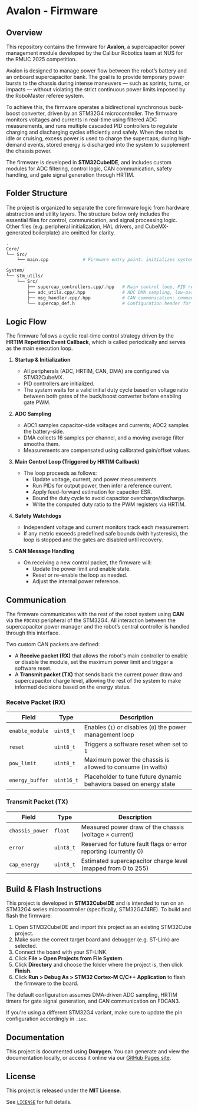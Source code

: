 # Avalon - Firmware

## Overview

This repository contains the firmware for **Avalon**, a supercapacitor power management module developed by the Calibur Robotics team at NUS for the RMUC 2025 competition.

Avalon is designed to manage power flow between the robot’s battery and an onboard supercapacitor bank. The goal is to provide temporary power bursts to the chassis during intense maneuvers — such as sprints, turns, or impacts — without violating the strict continuous power limits imposed by the RoboMaster referee system.

To achieve this, the firmware operates a bidirectional synchronous buck-boost converter, driven by an STM32G4 microcontroller. The firmware monitors voltages and currents in real-time using filtered ADC measurements, and runs multiple cascaded PID controllers to regulate charging and discharging cycles efficiently and safely. When the robot is idle or cruising, excess power is used to charge the supercaps; during high-demand events, stored energy is discharged into the system to supplement the chassis power.

The firmware is developed in **STM32CubeIDE**, and includes custom modules for ADC filtering, control logic, CAN communication, safety handling, and gate signal generation through HRTIM.


## Folder Structure

The project is organized to separate the core firmware logic from hardware abstraction and utility layers. 
The structure below only includes the essential files for control, communication, and signal processing logic. Other files (e.g. peripheral initialization, HAL drivers, and CubeMX-generated boilerplate) are omitted for clarity.
```bash
.
Core/
└── Src/
    └── main.cpp             # Firmware entry point: initializes system and peripherals

System/
└── stm_utils/
    └── Src/
        ├── supercap_controllers.cpp/.hpp   # Main control loop, PID regulators, safety state machine
        ├── adc_utils.cpp/.hpp              # ADC DMA sampling, low-pass filters, calibration offsets
        ├── msg_handler.cpp/.hpp            # CAN communication: command reception and telemetry messages
        └── supercap_def.h                  # Configuration header for gains, thresholds, safety limits

```

## Logic Flow

The firmware follows a cyclic real-time control strategy driven by the **HRTIM Repetition Event Callback**, which is called periodically and serves as the main execution loop.

1. **Startup & Initialization**
   - All peripherals (ADC, HRTIM, CAN, DMA) are configured via STM32CubeMX.
   - PID controllers are initialized.
   - The system waits for a valid initial duty cycle based on voltage ratio between both gates of the buck/boost converter before enabling gate PWM.

2. **ADC Sampling**
   - ADC1 samples capacitor-side voltages and currents; ADC2 samples the battery-side.
   - DMA collects 16 samples per channel, and a moving average filter smooths them.
   - Measurements are compensated using calibrated gain/offset values.

3. **Main Control Loop (Triggered by HRTIM Callback)**
   - The loop proceeds as follows:
     - Update voltage, current, and power measurements.
     - Run PIDs for output power, then infer a reference current.
     - Apply feed-forward estimation for capacitor ESR.
     - Bound the duty cycle to avoid capacitor overcharge/discharge.
     - Write the computed duty ratio to the PWM registers via HRTIM.

4. **Safety Watchdogs**
   - Independent voltage and current monitors track each measurement.
   - If any metric exceeds predefined safe bounds (with hysteresis), the loop is stopped and the gates are disabled until recovery.

5. **CAN Message Handling**
   - On receiving a new control packet, the firmware will:
     - Update the power limit and enable state.
     - Reset or re-enable the loop as needed.
     - Adjust the internal power reference.

## Communication

The firmware communicates with the rest of the robot system using **CAN** via the `FDCAN3` peripheral of the STM32G4. All interaction between the supercapacitor power manager and the robot’s central controller is handled through this interface.

Two custom CAN packets are defined:

- A **Receive packet (RX)** that allows the robot's main controller to enable or disable the module, set the maximum power limit and trigger a software reset.
- A **Transmit packet (TX)** that sends back the current power draw and supercapacitor charge level, allowing the rest of the system to make informed decisions based on the energy status.



### Receive Packet (RX)

| Field           | Type      | Description                                                        |
|-----------------|-----------|--------------------------------------------------------------------|
| `enable_module` | `uint8_t` | Enables (`1`) or disables (`0`) the power management loop          |
| `reset`         | `uint8_t` | Triggers a software reset when set to `1`                          |
| `pow_limit`     | `uint8_t` | Maximum power the chassis is allowed to consume (in watts)         |
| `energy_buffer` | `uint16_t`| Placeholder to tune future dynamic behaviors based on energy state |

### Transmit Packet (TX)

| Field            | Type      | Description                                                       |
|------------------|-----------|-------------------------------------------------------------------|
| `chassis_power`  | `float`   | Measured power draw of the chassis (voltage × current)            |
| `error`          | `uint8_t` | Reserved for future fault flags or error reporting (currently 0)  |
| `cap_energy`     | `uint8_t` | Estimated supercapacitor charge level (mapped from 0 to 255)      |

## Build & Flash Instructions

This project is developed in **STM32CubeIDE** and is intended to run on an STM32G4 series microcontroller (specifically, STM32G474RE). To build and flash the firmware:

1. Open STM32CubeIDE and import this project as an existing STM32Cube project.
2. Make sure the correct target board and debugger (e.g. ST-Link) are selected.
3. Connect the board with your ST-LINK.
4. Click **File > Open Projects from File System**.
5. Click **Directory** and choose the folder where the project is, then click **Finish**.
5. Click **Run > Debug As > STM32 Cortex-M C/C++ Application** to flash the firmware to the board.

The default configuration assumes DMA-driven ADC sampling, HRTIM timers for gate signal generation, and CAN communication on FDCAN3.

If you're using a different STM32G4 variant, make sure to update the pin configuration accordingly in `.ioc`.

## Documentation

This project is documented using **Doxygen**. You can generate and view the documentation locally, or access it online via our [GitHub Pages site](https://nusrobomaster.github.io/Avalon_FW/).

## License

This project is released under the **MIT License**.

See [`LICENSE`](LICENSE) for full details.
